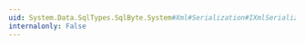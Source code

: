 ```yaml
---
uid: System.Data.SqlTypes.SqlByte.System#Xml#Serialization#IXmlSerializable#WriteXml(System.Xml.XmlWriter)
internalonly: False
---
```

